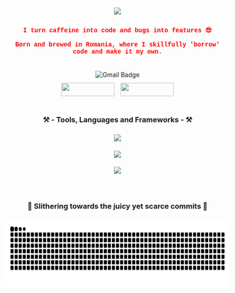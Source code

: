 <h1 align="center">
    <img src="https://readme-typing-svg.herokuapp.com/?font=Courier+New&size=35&center=true&vCenter=true&width=500&height=70&duration=3200&color=FF6347&lines=Oh,+you+found+me!;Welcome,+I+guess+🙄;" />
</h1>

<h4 align="center" style="font-family: 'Courier New', monospace; color: red;">
  I turn caffeine into code and bugs into features 😎<br/><br/>
  Born and brewed in Romania, where I skillfully 'borrow' code and make it my own.
</h4>

<br/>

<div align="center">
  <div style="margin-bottom: 10px;">
    <a href="mailto:robertpintilie55@gmail.com" style="text-decoration: none;">
      <img src="https://img.shields.io/static/v1?label=&message=Gmail&color=D14836&style=flat-square" alt="Gmail Badge" width="80" height="25" />
    </a>
  </div>
  <div style="display: inline-block;">
    <a href="https://linkedin.com/in/-Blank for now-" target="_blank" style="text-decoration: none;">
      <img src="https://img.shields.io/badge/LinkedIn-0077B5?style=for-the-badge&logo=linkedin&logoColor=white" width="120" height="30" />
    </a>
    <a href="https://Mayonnaise9886.github.io" target="_blank" style="text-decoration: none; margin-left: 10px;">
      <img src="https://img.shields.io/badge/Portfolio-FF5722?style=for-the-badge&logo=todoist&logoColor=white" width="120" height="30" />
    </a>
  </div>
</div>

<br/>
<div align="center">
  
<h3>⚒️ - Tools, Languages and Frameworks - ⚒️<h3>

<p align="center">
  <a href="https://skillicons.dev">
    <img src="https://skillicons.dev/icons?i=vscode,git,mysql" />
  </a>
</p>

<p align="center">
  <a href="https://skillicons.dev">
    <img src="https://skillicons.dev/icons?i=c,cpp,cs,python" />
  </a>
</p>

<p align="center">
  <a href="https://skillicons.dev">
    <img src="https://skillicons.dev/icons?i=html,css,php,dotnet,django,flask" />
  </a>
</p>

<br/>

<div align="center">
<h4> 🐍 Slithering towards the juicy yet scarce commits 🐍<h4>
<img src="https://raw.githubusercontent.com/Mayonnaise9886/Mayonnaise9886/output/snake.svg" alt="Snake animation" height="150" />







